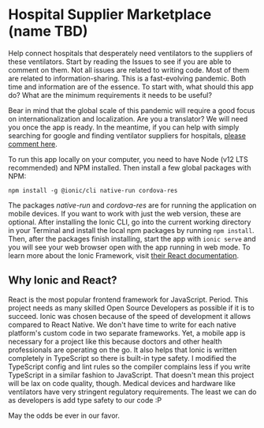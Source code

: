 # Hospital Supplier Marketplace (name TBD)

Help connect hospitals that desperately need ventilators to the suppliers of these ventilators. Start by reading the Issues to see if you are able to comment on them. Not all issues are related to writing code. Most of them are related to information-sharing. This is a fast-evolving pandemic. Both time and information are of the essence. To start with, what should this app do? What are the minimum requirements it needs to be useful? 

Bear in mind that the global scale of this pandemic will require a good focus on internationalization and localization. Are you a translator? We will need you once the app is ready. In the meantime, if you can help with simply searching for google and finding ventilator suppliers for hospitals, [please comment here](https://github.com/1M-Ventilators/hospital-supplier-marketplace/issues/2).

To run this app locally on your computer, you need to have Node (v12 LTS recommended) and NPM installed. Then install a few global packages with NPM:

```
npm install -g @ionic/cli native-run cordova-res
``` 

The packages *native-run* and *cordova-res* are for running the application on mobile devices. If you want to work with just the web version, these are optional. After installing the Ionic CLI, go into the current working directory in your Terminal and install the local npm packages by running `npm install`. Then, after the packages finish installing, start the app with `ionic serve` and you will see your web browser open with the app running in web mode. To learn more about the Ionic Framework, visit [their React documentation](https://ionicframework.com/docs/react/).

## Why Ionic and React?

React is the most popular frontend framework for JavaScript. Period. This project needs as many skilled Open Source Developers as possible if it is to succeed. Ionic was chosen because of the speed of development it allows compared to React Native. We don't have time to write for each native platform's custom code in two separate frameworks. Yet, a mobile app is necessary for a project like this because doctors and other health professionals are operating on the go. It also helps that Ionic is written completely in TypeScript so there is built-in type safety. I modified the TypeScript config and lint rules so the compiler complains less if you write TypeScript in a similar fashion to JavaScript. That doesn't mean this project will be lax on code quality, though. Medical devices and hardware like ventilators have very stringent regulatory requirements. The least we can do as developers is add type safety to our code :P

May the odds be ever in our favor.
